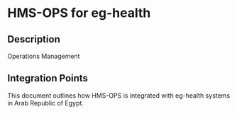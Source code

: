 # HMS-OPS for eg-health

## Description

Operations Management

## Integration Points

This document outlines how HMS-OPS is integrated with eg-health systems in Arab Republic of Egypt.
